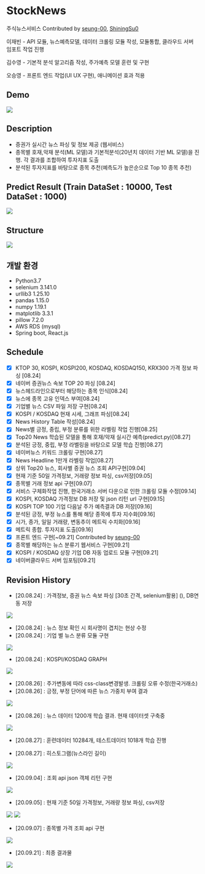 # StockNews
주식뉴스서비스
Contributed by [seung-00](https://github.com/seung-00), [ShiningSu0](https://github.com/ShiningSu0)

이재빈 - API 모듈, 뉴스예측모델, 데이터 크롤링 모듈 작성, 모듈통합, 클라우드 서버 임포트 작업 진행

김수영 - 기본적 분석 알고리즘 작성, 주가예측 모델 훈련 및 구현

오승영 - 프론트 엔드 작업(UI UX 구현), 애니메이션 효과 적용

## Demo
<img src= "BackEnd/PythonScripts/Resources/Demo.gif" >

## Description
- 증권가 실시간 뉴스 파싱 및 정보 제공 (웹서비스)
- 종목별 호재,악재 분석(ML 모델)과 기본적분석(20년치 데이터 기반 ML 모델)을 진행. 각 결과를 조합하여 투자지표 도출
- 분석된 투자지표를 바탕으로 종목 추천(예측도가 높은순으로 Top 10 종목 추천)

## Predict Result (Train DataSet : 10000, Test DataSet : 1000)
<img src= "BackEnd/PythonScripts/Resources/ML.png" >

## Structure
<img src= "BackEnd/PythonScripts/Resources/structure.jpg" >

## 개발 환경
- Python3.7
- selenium 3.141.0
- urllib3 1.25.10
- pandas 1.15.0 
- numpy 1.19.1
- matplotlib 3.3.1
- pillow 7.2.0
- AWS RDS (mysql)
- Spring boot,  React.js

## Schedule
- [X]  KTOP 30, KOSPI, KOSPI200, KOSDAQ, KOSDAQ150, KRX300 가격 정보 파싱 [08.24]
- [X]  네이버 증권뉴스 속보 TOP 20 파싱 [08.24]
- [X]  뉴스헤드라인으로부터 해당하는 종목 인식[08.24]
- [X]  뉴스에 종목 고유 인덱스 부여[08.24]
- [X]  기업별 뉴스 CSV 파일 저장 구현[08.24]
- [X]  KOSPI / KOSDAQ 현재 시세, 그래프 파싱[08.24]
- [X]  News History Table 작성[08.24]
- [X]  News별 긍정, 중립, 부정 분류를 위한 라벨링 작업 진행[08.25]
- [X]  Top20 News 학습된 모델을 통해 호재/악재 실시간 예측(predict.py)[08.27]
- [X]  분석된 긍정, 중립, 부정 라벨링을 바탕으로 모델 학습 진행[08.27]
- [X]  네이버뉴스 키워드 크롤링 구현[08.27]
- [X]  News Headline 1만개 라벨링 작업[08.27]
- [X]  상위 Top20 뉴스, 회사별 증권 뉴스 조회 API구현[09.04]
- [X]  현재 기준 50일 가격정보, 거래량 정보 파싱, csv저장[09.05]
- [X]  종목별 거래 정보 api 구현[09.07]
- [X]  서비스 구체화작업 진행, 한국거래소 서버 다운으로 인한 크롤링 모듈 수정[09.14]
- [X]  KOSPI, KOSDAQ 가격정보 DB 저장 및 json 리턴 url 구현[09.15]
- [X]  KOSPI TOP 100 기업 다음날 주가 예측결과 DB 저장[09.16]
- [X]  분석된 긍정, 부정 뉴스를 통해 해당 종목에 투자 지수화[09.16]
- [X]  시가, 종가, 일일 거래량, 변동추이 메트릭 수치화[09.16]
- [X]  메트릭 종합. 투자지표 도출[09.16]
- [X]  프론트 엔드 구현[~09.21] Contributed by [seung-00](https://github.com/seung-00)  
- [X]  종목별 해당하는 뉴스 분류기 웹서비스 구현[09.21]
- [X]  KOSPI / KOSDAQ 상장 기업 DB 자동 업로드 모듈 구현[09.21]
- [X]  네이버클라우드 서버 임포팅[09.21]

## Revision History
- [20.08.24] : 가격정보, 증권 뉴스 속보 파싱 [30초 간격, selenium활용] (), DB연동 저장
<img src= "BackEnd/PythonScripts/Resources/get_info.JPG" >

- [20.08.24] : 뉴스 정보 확인 시 회사명이 겹치는 현상 수정
- [20.08.24] : 기업 별 뉴스 분류 모듈 구현
<img src= "BackEnd/PythonScripts/Resources/database.JPG" >

- [20.08.24] : KOSPI/KOSDAQ GRAPH
<img src= "BackEnd/PythonScripts/Resources/Graph.png" >

- [20.08.26] : 주가변동에 따라 css-class변경발생. 크롤링 오류 수정(한국거래소)
- [20.08.26] : 긍정, 부정 단어에 따른 뉴스 가중치 부여 결과
<img src= "BackEnd/PythonScripts/Resources/label.JPG" >

- [20.08.26] : 뉴스 데이터 1200개 학습 결과. 현재 데이터셋 구축중
<img src= "BackEnd/PythonScripts/Resources/NLP.png" >

- [20.08.27] : 훈련데이터 10284개, 테스트데이터 1018개 학습 진행

- [20.08.27] : 히스토그램(뉴스라인 길이)
<img src= "BackEnd/PythonScripts/Resources/histogram.JPG" >

- [20.09.04] : 조회 api json 객체 리턴 구현
<img src= "BackEnd/PythonScripts/Resources/backend.JPG" >

- [20.09.05] : 현재 기준 50일 가격정보, 거래량 정보 파싱, csv저장
<img src= "BackEnd/PythonScripts/Resources/priceinfo.JPG" >
<img src= "BackEnd/PythonScripts/Resources/info.png" >

- [20.09.07] : 종목별 가격 조회 api 구현
<img src= "BackEnd/PythonScripts/Resources/price.png" >

- [20.09.21] : 최종 결과물
<img src= "BackEnd/PythonScripts/Resources/Demo.gif" >